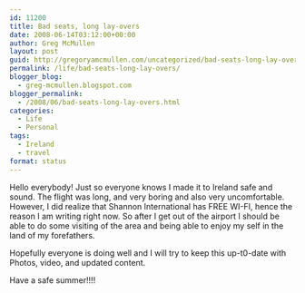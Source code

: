 ```yaml
---
id: 11200
title: Bad seats, long lay-overs
date: 2008-06-14T03:12:00+00:00
author: Greg McMullen
layout: post
guid: http://gregoryamcmullen.com/uncategorized/bad-seats-long-lay-overs
permalink: /life/bad-seats-long-lay-overs/
blogger_blog:
  - greg-mcmullen.blogspot.com
blogger_permalink:
  - /2008/06/bad-seats-long-lay-overs.html
categories:
  - Life
  - Personal
tags:
  - Ireland
  - travel
format: status
---
```

Hello everybody! Just so everyone knows I made it to Ireland safe and sound. The flight was long, and very boring and also very uncomfortable. However, I did realize that Shannon International has FREE WI-FI, hence the reason I am writing right now. So after I get out of the airport I should be able to do some visiting of the area and being able to enjoy my self in the land of my forefathers.

Hopefully everyone is doing well and I will try to keep this up-t0-date with Photos, video, and updated content.

Have a safe summer!!!!